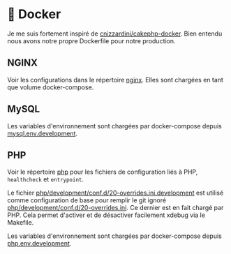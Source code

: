 # &#128011; Docker

Je me suis fortement inspiré de [cnizzardini/cakephp-docker](https://github.com/cnizzardini/cakephp-docker).
Bien entendu nous avons notre propre Dockerfile pour notre production.

## NGINX

Voir les configurations dans le répertoire [nginx](nginx).
Elles sont chargées en tant que volume docker-compose.

## MySQL

Les variables d'environnement sont chargées par docker-compose depuis [mysql.env.development](mysql.env.development).

## PHP

Voir le répertoire [php](php) pour les fichiers de configuration liés à PHP, `healthcheck` et `entrypoint`.

Le fichier [php/development/conf.d/20-overrides.ini.development](php/development/conf.d/20-overrides.ini.development) est utilisé comme configuration de base pour remplir le git ignoré [php/development/conf.d/20-overrides.ini](php/development/conf.d/20-overrides.ini).
Ce dernier est en fait chargé par PHP.
Cela permet d'activer et de désactiver facilement xdebug via le Makefile.

Les variables d'environnement sont chargées par docker-compose depuis [php.env.development](php.env.development).
